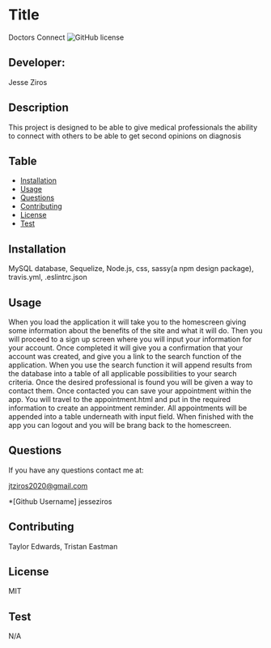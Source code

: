 # Title
  Doctors Connect
  ![GitHub license](https://img.shields.io/badge/license-MIT-blueviolet.svg)

  ## Developer:
  Jesse Ziros

  ## Description
  This project is designed to be able to give medical professionals the ability to connect with others to be able to get second opinions on diagnosis

  ## Table
  * [Installation](##Installation)
  * [Usage](##Usage)
  * [Questions](##Questions)
  * [Contributing](##Contributing)
  * [License](##License)
  * [Test](##Test)

  ## Installation
  MySQL database, Sequelize, Node.js, css, sassy(a npm design package), travis.yml, .eslintrc.json

  ## Usage
  When you load the application it will take you to the homescreen giving some information about the benefits of the site and what it will do. Then you will proceed to a sign up screen where you will input your information for your account. Once completed it will give you a confirmation that your account was created, and give you a link to the search function of the application. When you use the search function it will append results from the database into a table of all applicable possibilities to your search criteria. Once the desired professional is found you will be given a way to contact them. Once contacted you can save your appointment within the app. You will travel to the appointment.html and put in the required information to create an appointment reminder. All appointments will be appended into a table underneath with input field. When finished with the app you can logout and you will be brang back to the homescreen. 

  ## Questions
  If you have any questions contact me at:

  jtziros2020@gmail.com
  
  *[Github Username]
  jesseziros

  ## Contributing
  Taylor Edwards, Tristan Eastman

  ## License
  MIT

  ## Test
  N/A
